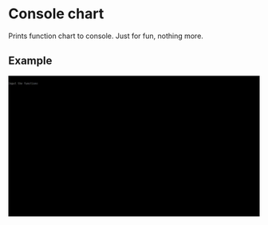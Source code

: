 # Console chart

Prints function chart to console. Just for fun, nothing more.

## Example

![example of running chart](https://github.com/Kickoman/console-chart/blob/6b53d9770e50f90ae93150d0771fed61cc75074e/img/example.gif)
